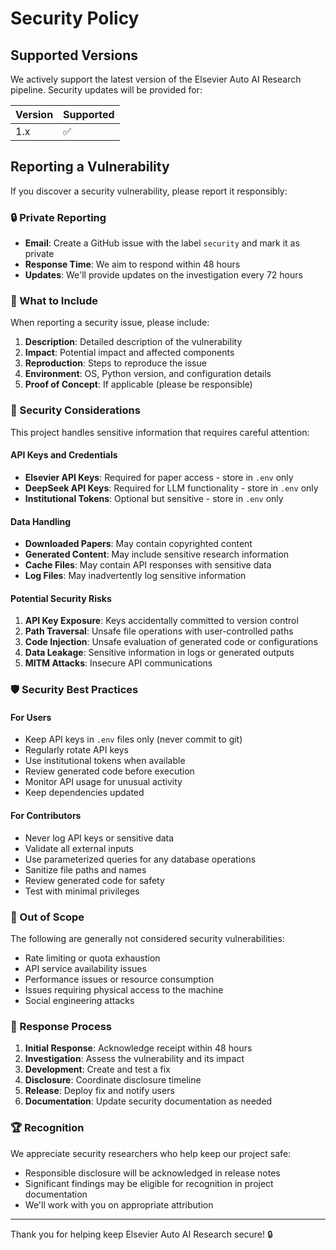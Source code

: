 # Security Policy

## Supported Versions

We actively support the latest version of the Elsevier Auto AI Research pipeline. Security updates will be provided for:

| Version | Supported          |
| ------- | ------------------ |
| 1.x     | :white_check_mark: |

## Reporting a Vulnerability

If you discover a security vulnerability, please report it responsibly:

### 🔒 Private Reporting
- **Email**: Create a GitHub issue with the label `security` and mark it as private
- **Response Time**: We aim to respond within 48 hours
- **Updates**: We'll provide updates on the investigation every 72 hours

### 🚨 What to Include
When reporting a security issue, please include:

1. **Description**: Detailed description of the vulnerability
2. **Impact**: Potential impact and affected components
3. **Reproduction**: Steps to reproduce the issue
4. **Environment**: OS, Python version, and configuration details
5. **Proof of Concept**: If applicable (please be responsible)

### 🔐 Security Considerations

This project handles sensitive information that requires careful attention:

#### API Keys and Credentials
- **Elsevier API Keys**: Required for paper access - store in `.env` only
- **DeepSeek API Keys**: Required for LLM functionality - store in `.env` only
- **Institutional Tokens**: Optional but sensitive - store in `.env` only

#### Data Handling
- **Downloaded Papers**: May contain copyrighted content
- **Generated Content**: May include sensitive research information
- **Cache Files**: May contain API responses with sensitive data
- **Log Files**: May inadvertently log sensitive information

#### Potential Security Risks
1. **API Key Exposure**: Keys accidentally committed to version control
2. **Path Traversal**: Unsafe file operations with user-controlled paths
3. **Code Injection**: Unsafe evaluation of generated code or configurations
4. **Data Leakage**: Sensitive information in logs or generated outputs
5. **MITM Attacks**: Insecure API communications

### 🛡️ Security Best Practices

#### For Users
- Keep API keys in `.env` files only (never commit to git)
- Regularly rotate API keys
- Use institutional tokens when available
- Review generated code before execution
- Monitor API usage for unusual activity
- Keep dependencies updated

#### For Contributors
- Never log API keys or sensitive data
- Validate all external inputs
- Use parameterized queries for any database operations
- Sanitize file paths and names
- Review generated code for safety
- Test with minimal privileges

### 🚫 Out of Scope

The following are generally not considered security vulnerabilities:
- Rate limiting or quota exhaustion
- API service availability issues
- Performance issues or resource consumption
- Issues requiring physical access to the machine
- Social engineering attacks

### 🔄 Response Process

1. **Initial Response**: Acknowledge receipt within 48 hours
2. **Investigation**: Assess the vulnerability and its impact
3. **Development**: Create and test a fix
4. **Disclosure**: Coordinate disclosure timeline
5. **Release**: Deploy fix and notify users
6. **Documentation**: Update security documentation as needed

### 🏆 Recognition

We appreciate security researchers who help keep our project safe:
- Responsible disclosure will be acknowledged in release notes
- Significant findings may be eligible for recognition in project documentation
- We'll work with you on appropriate attribution

---

Thank you for helping keep Elsevier Auto AI Research secure! 🔒